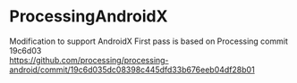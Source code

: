 # ProcessingAndroidX
Modification to support AndroidX 
First pass is based on Processing commit 19c6d03 <br/>
https://github.com/processing/processing-android/commit/19c6d035dc08398c445dfd33b676eeb04df28b01

